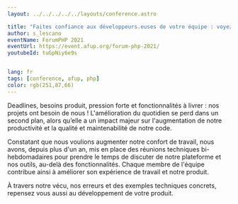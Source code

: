 ```yaml
---
layout: ../../../../../layouts/conference.astro

title: "Faites confiance aux développeurs.euses de votre équipe : voyez plus loin que les fonctionnalités"
author: s_lescano
eventName: ForumPHP 2021
eventUrl: https://event.afup.org/forum-php-2021/
youtubeId: tuGpNiy6e9s 


lang: fr
tags: [conference, afup, php]
color: rgb(251,87,66) 
---
```


Deadlines, besoins produit, pression forte et fonctionnalités à livrer : nos projets ont besoin de nous ! L'amélioration du quotidien se perd dans un second plan, alors qu’elle a un impact majeur sur l'augmentation de notre productivité et la qualité et maintenabilité de notre code.

Constatant que nous voulions augmenter notre confort de travail, nous avons, depuis plus d'un an, mis en place des réunions techniques bi-hebdomadaires pour prendre le temps de discuter de notre plateforme et nos outils, au-delà des fonctionnalités. Chaque membre de l'équipe contribue ainsi à améliorer son expérience de travail et notre produit.

À travers notre vécu, nos erreurs et des exemples techniques concrets, repensez vous aussi au développement de votre produit.
